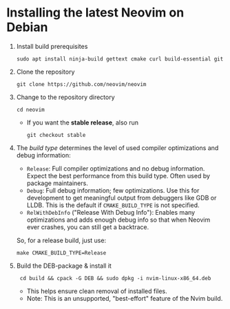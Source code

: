 # Installing the latest Neovim on Debian

1. Install build prerequisites
   ```
   sudo apt install ninja-build gettext cmake curl build-essential git
   ```
2. Clone the repository
   ```
   git clone https://github.com/neovim/neovim
   ```
3. Change to the repository directory
   ```
   cd neovim
   ```
    - If you want the **stable release**, also run
      ```
      git checkout stable
      ```
4. The _build type_ determines the level of used compiler optimizations and debug information:
    - `Release`: Full compiler optimizations and no debug information. Expect the best performance from this build type. Often used by package maintainers.
    - `Debug`: Full debug information; few optimizations. Use this for development to get meaningful output from debuggers like GDB or LLDB. This is the default if `CMAKE_BUILD_TYPE` is not specified.
    - `RelWithDebInfo` ("Release With Debug Info"): Enables many optimizations and adds enough debug info so that when Neovim ever crashes, you can still get a backtrace.

    So, for a release build, just use:
    ```
    make CMAKE_BUILD_TYPE=Release
    ```
5. Build the DEB-package & install it
    ```
     cd build && cpack -G DEB && sudo dpkg -i nvim-linux-x86_64.deb
    ``` 
   - This helps ensure clean removal of installed files.
   - Note: This is an unsupported, "best-effort" feature of the Nvim build.

